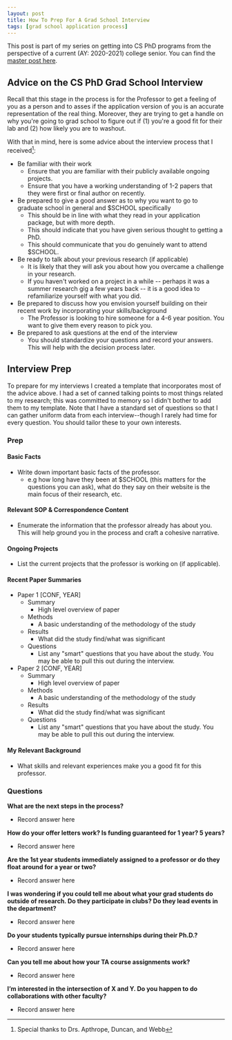 ```yaml
---
layout: post
title: How To Prep For A Grad School Interview
tags: [grad school application process]
---
```


This post is part of my series on getting into CS PhD programs from the perspective of a current (AY: 2020-2021) college senior. You can find the [master post here](https://jakec007.github.io/2021-04-19-swatties-guide-applying-cs-programs/). 

## Advice on the CS PhD Grad School Interview

Recall that this stage in the process is for the Professor to get a feeling of you as a person and to asses if the application version of you is an accurate representation of the real thing. Moreover, they are trying to get a handle on why you're going to grad school to figure out if (1) you're a good fit for their lab and (2) how likely you are to washout. 

With that in mind, here is some advice about the interview process that I received[^1]:

[^1]: Special thanks to Drs. Apthrope, Duncan, and Webb

* Be familiar with their work
  * Ensure that you are familiar with their publicly available ongoing projects. 
  * Ensure that you have a working understanding of 1-2 papers that they were first or final author on recently.
* Be prepared to give a good answer as to why you want to go to graduate school in general and $SCHOOL specifically  
  * This should be in line with what they read in your application package, but with more depth.
  * This should indicate that you have given serious thought to getting a PhD. 
  * This should communicate that you do genuinely want to attend $SCHOOL.
* Be ready to talk about your previous research (if applicable)
  * It is likely that they will ask you about how you overcame a challenge in your research.
  * If you haven't worked on a project in a while -- perhaps it was a summer research gig a few years back -- it is a good idea to refamiliarize yourself with what you did.
* Be prepared to discuss how you envision yourself building on their recent work by incorporating your skills/background
  * The Professor is looking to hire someone for a 4-6 year position. You want to give them every reason to pick you.
* Be prepared to ask questions at the end of the interview 
  * You should standardize your questions and record your answers. This will help with the decision process later. 



## Interview Prep

To prepare for my interviews I created a template that incorporates most of the advice above. I had a set of canned talking points to most things related to my research; this was committed to memory so I didn't bother to add them to my template. Note that I have a standard set of questions so that I can gather uniform data from each interview--though I rarely had time for every question. You should tailor these to your own interests. 



### Prep

#### Basic Facts

* Write down important basic facts of the professor. 
  * e.g how long have they been at $SCHOOL (this matters for the questions you can ask), what do they say on their website is the main focus of their research, etc.

#### Relevant SOP & Correspondence Content

* Enumerate the information that the professor already has about you. This will help ground you in the process and craft a cohesive narrative.

#### Ongoing Projects

* List the current projects that the professor is working on (if applicable).

#### Recent Paper Summaries

* Paper 1 [CONF, YEAR]
  * Summary
    * High level overview of paper
  * Methods
    * A basic understanding of the methodology of the study
  * Results
    * What did the study find/what was significant
  * Questions
    * List any "smart" questions that you have about the study. You may be able to pull this out during the interview.
* Paper 2 [CONF, YEAR]
  * Summary
    * High level overview of paper
  * Methods
    * A basic understanding of the methodology of the study
  * Results
    * What did the study find/what was significant
  * Questions
    * List any "smart" questions that you have about the study. You may be able to pull this out during the interview.

#### My Relevant Background

* What skills and relevant experiences make you a good fit for this professor. 



### Questions 

**What are the next steps in the process?**

* Record answer here

**How do your offer letters work? Is funding guaranteed for 1 year? 5 years?**

* Record answer here

**Are the 1st year students immediately assigned to a professor or do they float around for a year or two?**

* Record answer here

**I was wondering if you could tell me about what your grad students do outside of research. Do they participate in clubs? Do they lead events in the department?**

* Record answer here

**Do your students typically pursue internships during their Ph.D.?**

* Record answer here

**Can you tell me about how your TA course assignments work?**

* Record answer here

**I’m interested in the intersection of X and Y. Do you happen to do collaborations with other faculty?**

* Record answer here